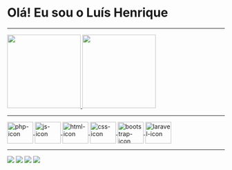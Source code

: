 # Olá! Eu sou o Luís Henrique
<hr>
<div>
<div style="justify-content: center;">
  <a href="https://github.com/luishqsantos">
  <img height="170em" src="https://github-readme-stats.vercel.app/api?username=luishqsantos&show_icons=true&theme=blue-green"/>
  <img height="170em" src="https://github-readme-stats.vercel.app/api/top-langs/?username=luishqsantos&layout=compact&theme=blue-green">
</div>
<hr>
<div style="display:  inline_block">
  <img align="center" alt="php-icon" height="50" width="60" src="https://cdn.jsdelivr.net/gh/devicons/devicon/icons/php/php-original.svg">
  <img align="center" alt="js-icon" height="50" width="60" src="https://cdn.jsdelivr.net/gh/devicons/devicon/icons/javascript/javascript-original.svg">
  <img align="center" alt="html-icon" height="50" width="60" src="https://cdn.jsdelivr.net/gh/devicons/devicon/icons/html5/html5-original.svg">
  <img align="center" alt="css-icon" height="50" width="60" src="https://cdn.jsdelivr.net/gh/devicons/devicon/icons/css3/css3-original.svg">
  <img align="center" alt="bootstrap-icon" height="50" width="60" src="https://cdn.jsdelivr.net/gh/devicons/devicon/icons/bootstrap/bootstrap-original.svg">
  <img align="center" alt="laravel-icon" height="50" width="60" src="https://cdn.jsdelivr.net/gh/devicons/devicon/icons/laravel/laravel-plain.svg">
</div>
<hr>
<div>
  <a href="https://www.instagram.com/lhenrique_jr" target="blank"><img src="https://img.shields.io/badge/Instagram-E4405F?style=for-the-badge&logo=instagram&logoColor=white" target="blank"></a>
  <a href="http://www.linkedin.com/in/luis-henrique-santos-junior" target="blank"><img src="https://img.shields.io/badge/LinkedIn-0077B5?style=for-the-badge&logo=linkedin&logoColor=white" target="blank"></a>
  <a href="mailto:luis_hsjunior@outlook.com" target="blank"><img src="https://img.shields.io/badge/Microsoft_Outlook-0078D4?style=for-the-badge&logo=microsoft-outlook&logoColor=white" target="blank"></a>
  <a href="mailto:luis.hsjunior@gmail.com" target="blank"><img src="https://img.shields.io/badge/Gmail-D14836?style=for-the-badge&logo=gmail&logoColor=white" target="blank"></a>
</div>
<div>

